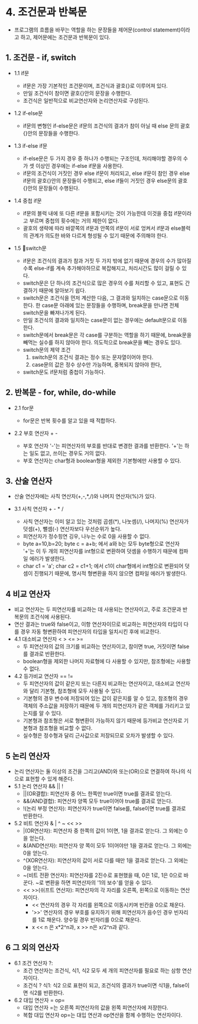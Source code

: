 # 4. 조건문과 반복문
+ 프로그램의 흐름을 바꾸는 역할을 하는 문장들을 제어문(control statememt)이라고 하고, 제어문에는 조건문과 반복문이 있다.
  
## 1. 조건문 - if, switch

+ 1.1 if문
  
  + if문은 가장 기본적인 조건문이며, 조건식과 괄호{}로 이루어져 있다.
  + 만일 조건식이 참이면 괄호{}안의 문장을 수행한다.
  + 조건식은 일반적으로 비교연산자와 논리연산자로 구성된다.

+ 1.2 if-else문
  + if문의 변형인 if-else문은 if문의 조건식의 결과가 참이 아닐 때 else 문의 괄호{}안의 문장들을 수행한다.

+ 1.3 if-else if문
  + if-else문은 두 가지 경우 중 하나가 수행되는 구조인데, 처리해야할 경우의 수가 셋 이상인 경우에는 if-else if문을 사용한다.
  + if문의 조건식이 거짓인 경우 else if문이 처리되고, else if문이 참인 경우 else if문의 괄호{}안의 문장들이 수행되고, else if들이 거짓인 경우 else문의 괄호{}안의 문장들이 수행된다.
 
+ 1.4 중첩 if문
  + if문의 블럭 내에 또 다른 if문을 포함시키는 것이 가능한데 이것을 중첩 if문이라고 부르며 중첩의 횟수에는 거의 제한이 없다.
  + 괄호의 생략에 따라 바깥쪽의 if문과 안쪽의 if문이 서로 엉켜서 if문과 else블럭의 관계가 의도한 바와 다르게 형성될 수 있기 때문에 주의해야 한다.
 
+ 1.5 switch문
  + if문은 조건식의 결과가 참과 거짓 두 가지 밖에 없기 때문에 경우의 수가 많아질수록 else-if를 계속 추가해야하므로 복잡해지고, 처리시간도 많이 걸릴 수 있다.
  + switch문은 단 하나의 조건식으로 많은 경우의 수를 처리할 수 있고, 표현도 간결하기 때문에 알아보기 쉽다.
  + switch문은 조건식을 먼저 계산한 다음, 그 결과와 일치하는 case문으로 이동한다. 한 case문 아래에 있는 문장들을 수행하며, break문을 만나면 전체 switch문을 빠져나가게 된다.
  + 만일 조건식의 결과와 일치하는 case문이 없는 경우에는 default문으로 이동한다.
  + switch문에서 break문은 각 case를 구분하는 역할을 하기 때문에, break문을 빼먹는 실수를 하지 않아야 한다. 의도적으로 break문을 빼는 경우도 있다.
  + switch문의 제약 조건
      1. switch문의 조건식 결과는 정수 또는 문자열이어야 한다.
      2. case문의 값은 정수 상수만 가능하며, 중복되지 않아야 한다,
  + switch문도 if문처럼 중첩이 가능하다. 

      
## 2. 반복문 - for, while, do-while

+ 2.1 for문
  + for문은 반복 횟수를 알고 있을 때 적합하다.

+ 2.2 부호 연산자 +  -
  + 부호 연산자 '-'는 피연산자의 부호를 반대로 변경한 결과를 반환한다. '+'는 하는 일도 없고, 쓰이는 경우도 거의 없다.
  + 부호 연산자는 char형과 boolean형을 제외한 기본형에만 사용할 수 있다.
    
## 3. 산술 연산자
+ 산술 연산자에는 사칙 연산자(+,-,*,/)와 나머지 연산자(%)가 있다.

+ 3.1 사칙 연산자 +  -  *  /
  + 사칙 연산자는 이미 알고 있는 것처럼 곱셈(*), 나눗셈(/), 나머지(%) 연산자가 덧셈(+), 뺄셈(-) 연산자보다 우선순위가 높다.
  + 피연산자가 정수힝연 깅우, 나누는 수로 0을 사용할 수 없다.
  + byte a=10,b=20; byte c = a+b; 에서 a와 b는 모두 byte형으로 연산자 '+'는 이 두 개의 피연산자를 int형으로 변환하여 덧셈을 수행하기 때문에 컴파일 에러가 발생한다.
  + char c1 = 'a'; char c2 = c1+1; 에서 c1이 char형에서 int형으로 변환되어 덧셈이 진행되기 때문에, 명시적 형변환을 하지 않으면 컴파일 에러가 발생한다.
 
## 4 비교 연산자
+ 비교 연산자는 두 피연산자를 비교하는 데 사용되는 연산자이고, 주로 조건문과 반복문의 조건식에 사용된다.
+ 연산 결과는 true와 false이고, 이항 연산자이므로 비교하는 피연산자의 타입이 다를 경우 자동 형변환하여 피연산자의 타입을 일치시킨 후에 비교한다.
+ 4.1 대소비교 연산자 <  >  <=  >=
  + 두 피연산자의 값의 크기를 비교하는 연산자이고, 참이면 true, 거짓이면 false를 결과로 반환한다.
  + boolean형을 제외한 나머지 자료형에 다 사용할 수 있지만, 참조형에는 사용할 수 없다.
+ 4.2 등가비교 연산자 == !=
  + 두 피연산자의 값이 같은지 또는 다른지 비교하는 연산자이고, 대소비교 연산자와 달리 기본형, 참조형에 모두 사용될 수 있다.
  + 기본형의 경우 변수에 저장되어 있는 값이 같은지를 알 수 있고, 참조형의 경우 객체의 주소값을 저장하기 때문에 두 개의 피연산자가 같은 객체를 가리키고 있는지를 알 수 있다.
  + 기본형과 참조형은 서로 형변환이 가능하지 않기 때문에 등가비교 연산자로 기본형과 참조형을 비교할 수 없다.
  + 실수형은 정수형과 달리 근사값으로 저장되므로 오차가 발생할 수 있다.

## 5 논리 연산자
+ 논리 연산자는 둘 이상의 조건을 그리고(AND)와 또는(OR)으로 연결하여 하나의 식으로 표현할 수 있게 해준다.
+ 5.1 논리 연산자 &&  ||  !
  + ||(OR결합): 피연산자 중 어느 한쪽만 true이면 true를 결과로 얻는다.
  + &&(AND결합): 피연산자 양쪽 모두 true이어야 true를 결과로 얻는다.
  + !(논리 부정 연산자): 피연산자가 true이면 false를, false이면 true를 결과로 반환한다.
+ 5.2 비트 연산자 &  |  ^  ~  <<  >>
  + |(OR연산자): 피연산자 중 한쪽의 값이 1이면, 1을 결과로 얻는다. 그 외에는 0을 얻는다.
  + &(AND연산자): 피연산자 양 쪽이 모두 1이어야만 1을 결과로 얻는다. 그 외에는 0을 얻는다.
  + ^(XOR연산자): 피연산자의 값이 서로 다를 때만 1을 결과로 얻는다. 그 외에는 0을 얻는다.
  + ~(비트 전환 연산자): 피연산자를 2진수로 표현했을 때, 0은 1로, 1은 0으로 바꾼다. ~로 변환을 하면 피연산자의 '1의 보수'를 얻을 수 있다.
  + << >>(쉬프트 연산자): 피연산자의 각 자리를 오른쪽, 왼쪽으로 이동하는 연산자이다.
    + << 연산자의 경우 각 자리를 왼쪽으로 이동시키며 빈칸을 0으로 채운다.
    + '>>' 연산자의 경우 부호를 유지하기 위해 피연산자가 음수인 경우 빈자리를 1로 채운다. 양수일 경우 빈자리를 0으로 채운다.
    + x << n 은 x*2^n과, x >> n은 x/2^n과 같다.

## 6 그 외의 연산자
+ 6.1 조건 연산자 ?:
  + 조건 연산자는 조건식, 식1, 식2 모두 세 개의 피연산자를 필요로 하는 삼항 연산자이다.
  + 조건식 ? 식1: 식2 으로 표현이 되고, 조건식의 결과가 true이면 식1을, false이면 식2를 반환한다.
+ 6.2 대입 연산자 = op=
  + 대입 연산자 =는 오른쪽 피연산자의 값을 왼쪽 피연산자에 저장한다.
  + 복합 대입 연산자 op=는 대입 연산과 op연산을 함께 수행하는 연산자이다.
